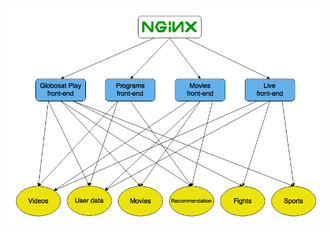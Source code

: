 <!-- .slide: data-background-color="#fff" -->
<img src="static/globosat-play-architecture.png" style="width: 880px; margin: 0" />
